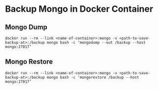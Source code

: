 # Backup Mongo in Docker Container

## Mongo Dump

```closure
docker run --rm --link <name-of-container>:mongo -v <path-to-save-backup-at>:/backup mongo bash -c ‘mongodump --out /backup --host mongo:27017’
```

## Mongo Restore

```closure
docker run --rm --link <name-of-container>:mongo -v <path-to-save-backup-at>:/backup mongo bash -c ‘mongorestore /backup --host mongo:27017’
```
